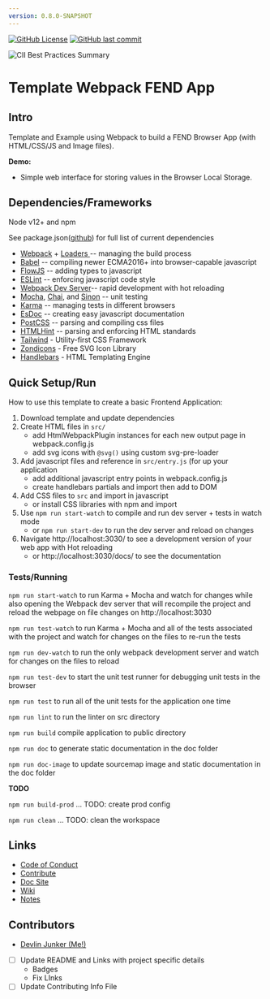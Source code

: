 ```yaml
---
version: 0.8.0-SNAPSHOT
---
```


[![GitHub License](https://img.shields.io/github/license/devlinjunker/template.webpack.fend)](https://github.com/devlinjunker/template.webpack.fend/blob/master/LICENSE)
[![GitHub last commit](https://img.shields.io/github/last-commit/devlinjunker/template.webpack.fend)](https://github.com/devlinjunker/template.webpack.fend/commits/master)

![![CII Best Practices Summary](https://img.shields.io/cii/summary/4287?label=core-infrastructure)](https://bestpractices.coreinfrastructure.org/en/projects/4287)


# Template Webpack FEND App

## Intro

Template and Example using Webpack to build a FEND Browser App (with HTML/CSS/JS and Image files).

**Demo:**
 - Simple web interface for storing values in the Browser Local Storage.


## Dependencies/Frameworks
Node v12+ and npm

See package.json([github](https://github.com/devlinjunker/template.webpack.fend/blob/master/package.json))
for full list of current dependencies
 - [Webpack](https://webpack.js.org/) + [Loaders ](https://webpack.js.org/concepts/loaders/)-- managing the build process
 - [Babel](https://babeljs.io/) -- compiling newer ECMA2016+ into browser-capable javascript
 - [FlowJS](https://flow.org/) -- adding types to javascript
 - [ESLint](http://eslint.org/) -- enforcing javascript code style
 - [Webpack Dev Server](https://github.com/webpack/webpack-dev-server)-- rapid development with hot reloading
 - [Mocha](https://mochajs.org/), [Chai](https://www.chaijs.com/), and [Sinon](https://sinonjs.org/) -- unit testing
 - [Karma](https://karma-runner.github.io/) -- managing tests in different browsers
 - [EsDoc](https://esdoc.org/) -- creating easy javascript documentation
 - [PostCSS](https://postcss.org/) -- parsing and compiling css files
 - [HTMLHint](https://github.com/htmlhint/HTMLHint) -- parsing and enforcing HTML standards
 - [Tailwind](https://tailwindcss.com/) - Utility-first CSS Framework
 - [Zondicons](http://www.zondicons.com) - Free SVG Icon Library
 - [Handlebars](http://handlebarsjs.com/) - HTML Templating Engine


## Quick Setup/Run

How to use this template to create a basic Frontend Application:

1. Download template and update dependencies
2. Create HTML files in `src/`
    - add HtmlWebpackPlugin instances for each new output page in webpack.config.js
    - add svg icons with `@svg()` using custom svg-pre-loader
3. Add javascript files and reference in `src/entry.js`  (for up your application
    - add additional javascript entry points in webpack.config.js
    - create handlebars partials and import then add to DOM
4. Add CSS files to `src` and import in javascript
   - or install CSS libraries with npm and import
5. Use `npm run start-watch` to compile and run dev server + tests in watch mode
   - or `npm run start-dev` to run the dev server and reload on changes
6. Navigate http://localhost:3030/ to see a development version of your web app with Hot reloading
   - or http://localhost:3030/docs/ to see the documentation


### Tests/Running

`npm run start-watch` to run Karma + Mocha and watch for changes while also opening the Webpack dev server that will recompile the project and reload the webpage on file changes on http://localhost:3030

`npm run test-watch` to run Karma + Mocha and all of the tests associated with the project and watch for changes on the files to re-run the tests

`npm run dev-watch` to run the only webpack development server and watch for changes on the files to reload

`npm run test-dev` to start the unit test runner for debugging unit tests in the browser

`npm run test` to run all of the unit tests for the application one time

`npm run lint` to run the linter on src directory

`npm run build` compile application to public directory

`npm run doc` to generate static documentation in the doc folder

`npm run doc-image` to update sourcemap image and static documentation in the doc folder

**TODO**

`npm run build-prod` ... TODO: create prod config

`npm run clean` ... TODO: clean the workspace

## Links

- [Code of Conduct](CODE_OF_CONDUCT.md)
- [Contribute](CONTRIBUTING.md)
- [Doc Site](https://devlinjunker.github.io/template.webpack.fend/)
- [Wiki](https://github.com/devlinjunker/template.webpack.fend/wiki)
- [Notes]()

## Contributors

- [Devlin Junker (Me!)](mailto:devlinjunker@gmail.com)


 - [ ] Update README and Links with project specific details
   - Badges
   - Fix LInks
 - [ ] Update Contributing Info File